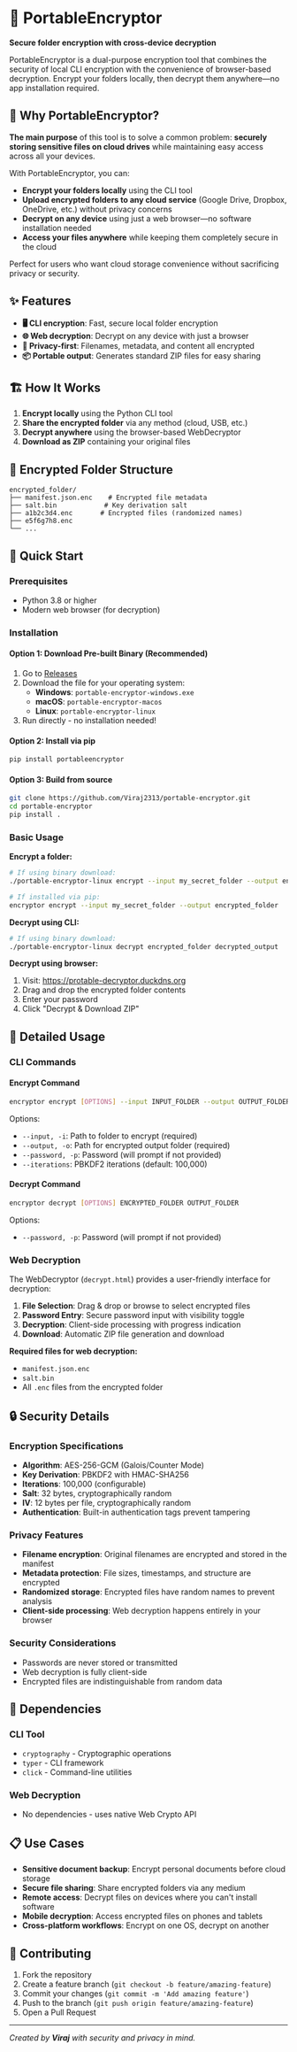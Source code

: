 # 🔐 PortableEncryptor

**Secure folder encryption with cross-device decryption**

PortableEncryptor is a dual-purpose encryption tool that combines the security of local CLI encryption with the convenience of browser-based decryption. Encrypt your folders locally, then decrypt them anywhere—no app installation required.

## 🎯 Why PortableEncryptor?

**The main purpose** of this tool is to solve a common problem: **securely storing sensitive files on cloud drives** while maintaining easy access across all your devices.

With PortableEncryptor, you can:

- **Encrypt your folders locally** using the CLI tool
- **Upload encrypted folders to any cloud service** (Google Drive, Dropbox, OneDrive, etc.) without privacy concerns
- **Decrypt on any device** using just a web browser—no software installation needed
- **Access your files anywhere** while keeping them completely secure in the cloud

Perfect for users who want cloud storage convenience without sacrificing privacy or security.

## ✨ Features

- **🖥️ CLI encryption**: Fast, secure local folder encryption
- **🌐 Web decryption**: Decrypt on any device with just a browser
- **🔐 Privacy-first**: Filenames, metadata, and content all encrypted
- **📦 Portable output**: Generates standard ZIP files for easy sharing

## 🏗️ How It Works

1. **Encrypt locally** using the Python CLI tool
2. **Share the encrypted folder** via any method (cloud, USB, etc.)
3. **Decrypt anywhere** using the browser-based WebDecryptor
4. **Download as ZIP** containing your original files

## 📁 Encrypted Folder Structure

```
encrypted_folder/
├── manifest.json.enc    # Encrypted file metadata
├── salt.bin            # Key derivation salt
├── a1b2c3d4.enc       # Encrypted files (randomized names)
├── e5f6g7h8.enc
└── ...
```

## 🚀 Quick Start

### Prerequisites

- Python 3.8 or higher
- Modern web browser (for decryption)

### Installation

#### Option 1: Download Pre-built Binary (Recommended)

1. Go to [Releases](https://github.com/Viraj2313/portable-encryptor/releases)
2. Download the file for your operating system:
   - **Windows**: `portable-encryptor-windows.exe`
   - **macOS**: `portable-encryptor-macos`
   - **Linux**: `portable-encryptor-linux`
3. Run directly - no installation needed!

#### Option 2: Install via pip

```bash
pip install portableencryptor
```

#### Option 3: Build from source

```bash
git clone https://github.com/Viraj2313/portable-encryptor.git
cd portable-encryptor
pip install .
```

### Basic Usage

**Encrypt a folder:**

```bash
# If using binary download:
./portable-encryptor-linux encrypt --input my_secret_folder --output encrypted_folder

# If installed via pip:
encryptor encrypt --input my_secret_folder --output encrypted_folder
```

**Decrypt using CLI:**

```bash
# If using binary download:
./portable-encryptor-linux decrypt encrypted_folder decrypted_output

```

**Decrypt using browser:**

1. Visit: https://protable-decryptor.duckdns.org
2. Drag and drop the encrypted folder contents
3. Enter your password
4. Click "Decrypt & Download ZIP"

## 📖 Detailed Usage

### CLI Commands

#### Encrypt Command

```bash
encryptor encrypt [OPTIONS] --input INPUT_FOLDER --output OUTPUT_FOLDER
```

Options:

- `--input, -i`: Path to folder to encrypt (required)
- `--output, -o`: Path for encrypted output folder (required)
- `--password, -p`: Password (will prompt if not provided)
- `--iterations`: PBKDF2 iterations (default: 100,000)

#### Decrypt Command

```bash
encryptor decrypt [OPTIONS] ENCRYPTED_FOLDER OUTPUT_FOLDER
```

Options:

- `--password, -p`: Password (will prompt if not provided)

### Web Decryption

The WebDecryptor (`decrypt.html`) provides a user-friendly interface for decryption:

1. **File Selection**: Drag & drop or browse to select encrypted files
2. **Password Entry**: Secure password input with visibility toggle
3. **Decryption**: Client-side processing with progress indication
4. **Download**: Automatic ZIP file generation and download

**Required files for web decryption:**

- `manifest.json.enc`
- `salt.bin`
- All `.enc` files from the encrypted folder

## 🔒 Security Details

### Encryption Specifications

- **Algorithm**: AES-256-GCM (Galois/Counter Mode)
- **Key Derivation**: PBKDF2 with HMAC-SHA256
- **Iterations**: 100,000 (configurable)
- **Salt**: 32 bytes, cryptographically random
- **IV**: 12 bytes per file, cryptographically random
- **Authentication**: Built-in authentication tags prevent tampering

### Privacy Features

- **Filename encryption**: Original filenames are encrypted and stored in the manifest
- **Metadata protection**: File sizes, timestamps, and structure are encrypted
- **Randomized storage**: Encrypted files have random names to prevent analysis
- **Client-side processing**: Web decryption happens entirely in your browser

### Security Considerations

- Passwords are never stored or transmitted
- Web decryption is fully client-side
- Encrypted files are indistinguishable from random data

## 🔧 Dependencies

### CLI Tool

- `cryptography` - Cryptographic operations
- `typer` - CLI framework
- `click` - Command-line utilities

### Web Decryption

- No dependencies - uses native Web Crypto API

## 📋 Use Cases

- **Sensitive document backup**: Encrypt personal documents before cloud storage
- **Secure file sharing**: Share encrypted folders via any medium
- **Remote access**: Decrypt files on devices where you can't install software
- **Mobile decryption**: Access encrypted files on phones and tablets
- **Cross-platform workflows**: Encrypt on one OS, decrypt on another

## 🤝 Contributing

1. Fork the repository
2. Create a feature branch (`git checkout -b feature/amazing-feature`)
3. Commit your changes (`git commit -m 'Add amazing feature'`)
4. Push to the branch (`git push origin feature/amazing-feature`)
5. Open a Pull Request

---

_Created by **Viraj** with security and privacy in mind._
